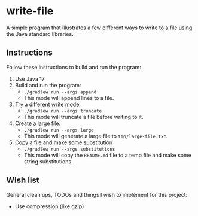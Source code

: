 # write-file

A simple program that illustrates a few different ways to write to a file using the Java standard libraries.

## Instructions

Follow these instructions to build and run the program:

1. Use Java 17
2. Build and run the program:
   * `./gradlew run --args append`
   * This mode will append lines to a file. 
3. Try a different write mode:
   * `./gradlew run --args truncate`
   * This mode will truncate a file before writing to it.
4. Create a large file:
   * `./gradlew run --args large`
   * This mode will generate a large file to `tmp/large-file.txt`.
5. Copy a file and make some substitution
   * `./gradlew run --args substitutions`
   * This mode will copy the `README.md` file to a temp file and make some string substitutions.

## Wish list

General clean ups, TODOs and things I wish to implement for this project:

* Use compression (like gzip) 
